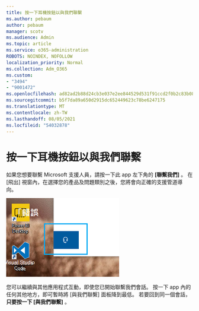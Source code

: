 ```yaml
---
title: 按一下耳機按鈕以與我們聯繫
ms.author: pebaum
author: pebaum
manager: scotv
ms.audience: Admin
ms.topic: article
ms.service: o365-administration
ROBOTS: NOINDEX, NOFOLLOW
localization_priority: Normal
ms.collection: Adm_O365
ms.custom:
- "3494"
- "9001472"
ms.openlocfilehash: ad82ad2b88d24cb3e037e2ee844529d531f91ccd2f0b2c83b08ead9df889cc0f
ms.sourcegitcommit: b5f7da89a650d2915dc652449623c78be6247175
ms.translationtype: MT
ms.contentlocale: zh-TW
ms.lasthandoff: 08/05/2021
ms.locfileid: "54032878"
---
```

# <a name="contact-us-by-clicking-the-headphone-button"></a>按一下耳機按鈕以與我們聯繫

如果您想要聯繫 Microsoft 支援人員，請按一下此 app 左下角的 **[聯繫我們]** 。 在 [飛出] 視窗內，在選擇您的產品及問題類別之後，您將會向正確的支援管道導向。

![按一下耳機圖示，與我們聯繫。](media/contact-us-headphone-icon.png)

您可以繼續與其他應用程式互動，即使您已開始聯繫我們會話。 按一下 app 內的任何其他地方，即可暫時將 [與我們聯繫] 面板降到最低。 若要回到同一個會話， **只要按一下 [與我們聯繫]** 。
